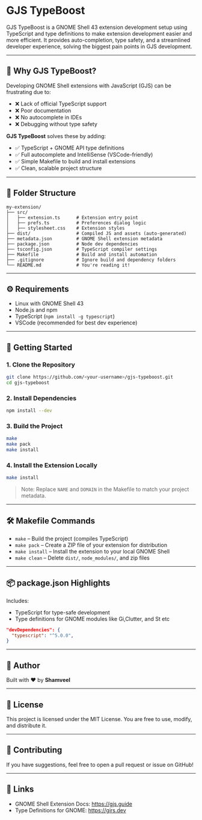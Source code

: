 
# GJS TypeBoost

GJS TypeBoost is a GNOME Shell 43 extension development setup using TypeScript and type definitions to make extension development easier and more efficient. It provides auto-completion, type safety, and a streamlined developer experience, solving the biggest pain points in GJS development.

---

## 🌟 Why GJS TypeBoost?

Developing GNOME Shell extensions with JavaScript (GJS) can be frustrating due to:

- ❌ Lack of official TypeScript support
- ❌ Poor documentation
- ❌ No autocomplete in IDEs
- ❌ Debugging without type safety

**GJS TypeBoost** solves these by adding:

- ✅ TypeScript + GNOME API type definitions
- ✅ Full autocomplete and IntelliSense (VSCode-friendly)
- ✅ Simple Makefile to build and install extensions
- ✅ Clean, scalable project structure

---

## 📁 Folder Structure

```
my-extension/
├── src/
│   ├── extension.ts      # Extension entry point
│   ├── prefs.ts          # Preferences dialog logic
│   ├── stylesheet.css    # Extension styles
├── dist/                 # Compiled JS and assets (auto-generated)
├── metadata.json         # GNOME Shell extension metadata
├── package.json          # Node dev dependencies
├── tsconfig.json         # TypeScript compiler settings
├── Makefile              # Build and install automation
├── .gitignore            # Ignore build and dependency folders
└── README.md             # You're reading it!
```

---

## ⚙️ Requirements

- Linux with GNOME Shell 43
- Node.js and npm
- TypeScript (`npm install -g typescript`)
- VSCode (recommended for best dev experience)

---

## 🚀 Getting Started

### 1. Clone the Repository

```bash
git clone https://github.com/<your-username>/gjs-typeboost.git
cd gjs-typeboost
```

### 2. Install Dependencies

```bash
npm install --dev 
```

### 3. Build the Project

```bash
make
make pack
make install
```

### 4. Install the Extension Locally

```bash
make install
```

> Note: Replace `NAME` and `DOMAIN` in the Makefile to match your project metadata.

---

## 🛠️ Makefile Commands

- `make` – Build the project (compiles TypeScript)
- `make pack` – Create a ZIP file of your extension for distribution
- `make install` – Install the extension to your local GNOME Shell
- `make clean` – Delete `dist/`, `node_modules/`, and zip files

---

## 📦 package.json Highlights

Includes:
- TypeScript for type-safe development
- Type definitions for GNOME modules like Gi,Clutter, and St etc

```json
"devDependencies": {
  "typescript": "^5.0.0",
}
```

---

## 🧠 Author

Built with ❤️ by **Shamveel**

---

## 📝 License

This project is licensed under the MIT License. You are free to use, modify, and distribute it.

---

## 🙌 Contributing

If you have suggestions, feel free to open a pull request or issue on GitHub!

---

## 🔗 Links

- GNOME Shell Extension Docs: https://gjs.guide
- Type Definitions for GNOME: https://girs.dev
